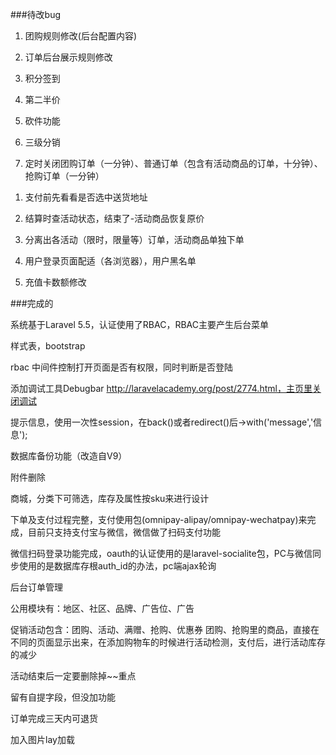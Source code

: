 <!--  -->
###待改bug

1. 团购规则修改(后台配置内容)

1. 订单后台展示规则修改

1. 积分签到

1. 第二半价

1. 砍件功能

1. 三级分销

1. 定时关闭团购订单（一分钟）、普通订单（包含有活动商品的订单，十分钟）、抢购订单（一分钟）



<!-- 完成的 -->

1. 支付前先看看是否选中送货地址

1. 结算时查活动状态，结束了-活动商品恢复原价

1. 分离出各活动（限时，限量等）订单，活动商品单独下单

1. 用户登录页面配适（各浏览器），用户黑名单

1. 充值卡数额修改


###完成的

系统基于Laravel 5.5，认证使用了RBAC，RBAC主要产生后台菜单

样式表，bootstrap

rbac 中间件控制打开页面是否有权限，同时判断是否登陆

添加调试工具Debugbar http://laravelacademy.org/post/2774.html，主页里关闭调试

提示信息，使用一次性session，在back()或者redirect()后->with('message','信息');

数据库备份功能（改造自V9）

附件删除

商城，分类下可筛选，库存及属性按sku来进行设计

下单及支付过程完整，支付使用包(omnipay-alipay/omnipay-wechatpay)来完成，目前只支持支付宝与微信，微信做了扫码支付功能

微信扫码登录功能完成，oauth的认证使用的是laravel-socialite包，PC与微信同步使用的是数据库存根auth_id的办法，pc端ajax轮询

后台订单管理

公用模块有：地区、社区、品牌、广告位、广告

促销活动包含：团购、活动、满赠、抢购、优惠券
团购、抢购里的商品，直接在不同的页面显示出来，在添加购物车的时候进行活动检测，支付后，进行活动库存的减少

活动结束后一定要删除掉~~重点

留有自提字段，但没加功能

订单完成三天内可退货

加入图片lay加载